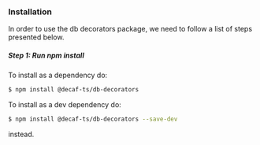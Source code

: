 ### Installation

In order to use the db decorators package, we need to follow a list of steps presented below.

##### Step 1: Run npm install

To install as a dependency do:
```sh
$ npm install @decaf-ts/db-decorators
```

To install as a dev dependency do:
```sh
$ npm install @decaf-ts/db-decorators --save-dev
```
instead.